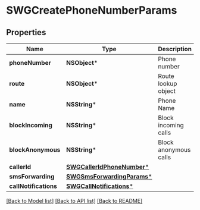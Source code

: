 # SWGCreatePhoneNumberParams

## Properties
Name | Type | Description | Notes
------------ | ------------- | ------------- | -------------
**phoneNumber** | **NSObject*** | Phone number | [optional] 
**route** | **NSObject*** | Route lookup object | [optional] 
**name** | **NSString*** | Phone Name | [optional] 
**blockIncoming** | **NSString*** | Block incoming calls | [optional] 
**blockAnonymous** | **NSString*** | Block anonymous calls | [optional] 
**callerId** | [**SWGCallerIdPhoneNumber***](SWGCallerIdPhoneNumber.md) |  | [optional] 
**smsForwarding** | [**SWGSmsForwardingParams***](SWGSmsForwardingParams.md) |  | [optional] 
**callNotifications** | [**SWGCallNotifications***](SWGCallNotifications.md) |  | [optional] 

[[Back to Model list]](../README.md#documentation-for-models) [[Back to API list]](../README.md#documentation-for-api-endpoints) [[Back to README]](../README.md)


